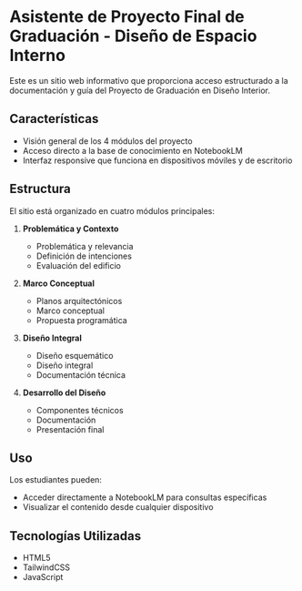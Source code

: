 # Asistente de Proyecto Final de Graduación - Diseño de Espacio Interno

Este es un sitio web informativo que proporciona acceso estructurado a la documentación y guía del Proyecto de Graduación en Diseño Interior.

## Características

- Visión general de los 4 módulos del proyecto
- Acceso directo a la base de conocimiento en NotebookLM
- Interfaz responsive que funciona en dispositivos móviles y de escritorio

## Estructura

El sitio está organizado en cuatro módulos principales:

1. **Problemática y Contexto**
   - Problemática y relevancia
   - Definición de intenciones
   - Evaluación del edificio

2. **Marco Conceptual**
   - Planos arquitectónicos
   - Marco conceptual
   - Propuesta programática

3. **Diseño Integral**
   - Diseño esquemático
   - Diseño integral
   - Documentación técnica

4. **Desarrollo del Diseño**
   - Componentes técnicos
   - Documentación
   - Presentación final

## Uso

Los estudiantes pueden:
- Acceder directamente a NotebookLM para consultas específicas
- Visualizar el contenido desde cualquier dispositivo

## Tecnologías Utilizadas

- HTML5
- TailwindCSS
- JavaScript
